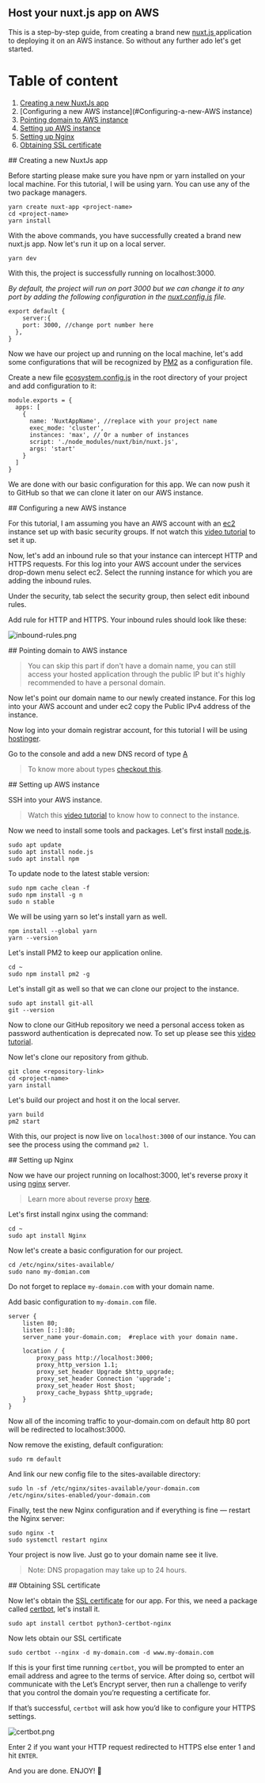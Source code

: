 ## Host your nuxt.js app on AWS



This is a step-by-step guide, from creating a brand new  [nuxt.js ](https://nuxtjs.org/) application to deploying it on an AWS instance. So without any further ado let's get started.

# Table of content

1. [Creating a new NuxtJs app](#Creating-a-new-NuxtJs-app)
2. [Configuring a new AWS instance](#Configuring-a-new-AWS instance)
3. [Pointing domain to AWS instance](#Pointing-domain-to-AWS-instance)
4. [Setting up AWS instance](#Setting-up-AWS-instance)
5. [Setting up Nginx](#Setting-up-Nginx)
6. [Obtaining SSL certificate](#Obtaining-SSL-certificate)


<div id='Creating-a-new-NuxtJs-app'/>
## Creating a new NuxtJs app

Before starting please make sure you have npm or yarn installed on your local machine. For this tutorial, I will be using yarn. You can use any of the two package managers.


```
yarn create nuxt-app <project-name>
cd <project-name>
yarn install
``` 

With the above commands, you have successfully created a brand new nuxt.js app. Now let's run it up on a local server.

```
yarn dev
```
With this, the project is successfully running on localhost:3000.

*By default, the project will run on port 3000 but we can change it to any port by adding the following configuration in the [nuxt.config.js](https://nuxtjs.org/docs/2.x/directory-structure/nuxt-config) file.*

```
export default {
    server:{
    port: 3000, //change port number here
  },
}
```

Now we have our project up and running on the local machine, let's add some configurations that will be recognized by [PM2](https://pm2.keymetrics.io/) as a configuration file.

Create a new file [ecosystem.config.js](https://nuxtjs.org/docs/2.x/deployment/deployment-pm2#configure-your-application) in the root directory of your project and add configuration to it:

```
module.exports = {
  apps: [
    {
      name: 'NuxtAppName', //replace with your project name
      exec_mode: 'cluster',
      instances: 'max', // Or a number of instances
      script: './node_modules/nuxt/bin/nuxt.js',
      args: 'start'
    }
  ]
}
```

We are done with our basic configuration for this app. We can now push it to GitHub so that we can clone it later on our AWS instance.

<div id='Configuring-a-new-AWS-instance'/>
## Configuring a new AWS instance

For this tutorial, I am assuming you have an AWS account with an [ec2](https://aws.amazon.com/ec2/?ec2-whats-new.sort-by=item.additionalFields.postDateTime&ec2-whats-new.sort-order=desc) instance set up with basic security groups. If not watch this [video tutorial](https://www.youtube.com/watch?v=a8CBE_WN7rA&t=315s) to set it up.

Now, let's add an inbound rule so that your instance can intercept HTTP and HTTPS requests. For this log into your AWS account under the services drop-down menu select ec2. Select the running instance for which you are adding the inbound rules.

Under the security, tab select the security group, then select edit inbound rules.

Add rule for HTTP and HTTPS. Your inbound rules should look like these: 


![inbound-rules.png](https://cdn.hashnode.com/res/hashnode/image/upload/v1631603861509/17u6xjAJA.png)

<div id='Pointing-domain-to-AWS-instance'/>
## Pointing domain to AWS instance

> You can skip this part if don't have a domain name, you can still access your hosted application through the public IP but it's highly recommended to have a personal domain.

Now let's point our domain name to our newly created instance. For this log into your AWS account and under ec2 copy the Public IPv4 address of the instance.

Now log into your domain registrar account, for this tutorial I will be using [hostinger](https://www.hostinger.in/).

Go to the console and add a new DNS record of type [A](https://ns1.com/resources/dns-types-records-servers-and-queries)

> To know more about types [checkout this](https://www.hostinger.in/tutorials/how-to-use-hostinger-dns-zone-editor).

<div id='Setting-up-AWS-instance'/>
## Setting up AWS instance

SSH into your AWS instance.
> Watch this [video tutorial](https://www.youtube.com/watch?v=bi7ow5NGC-U) to know how to connect to the instance.

Now we need to install some tools and packages. Let's first install [node.js](https://nodejs.org/en/).
```
sudo apt update
sudo apt install node.js
sudo apt install npm
```
To update node to the latest stable version:
```
sudo npm cache clean -f
sudo npm install -g n
sudo n stable
```
We will be using yarn so let's install yarn as well.
```
npm install --global yarn
yarn --version
```
Let's install PM2 to keep our application online.
```
cd ~
sudo npm install pm2 -g
```
Let's install git as well so that we can clone our project to the instance.
```
sudo apt install git-all
git --version
```
Now to clone our GitHub repository we need a personal access token as password authentication is deprecated now. To set up please see this [video tutorial](https://www.youtube.com/watch?v=kHkQnuYzwoo).

Now let's clone our repository from github.
```
git clone <repository-link>
cd <project-name>
yarn install
```

Let's build our project and host it on the local server.

```
yarn build
pm2 start
```
With this, our project is now live on ```localhost:3000``` of our instance. You can see the process using the command ```pm2 l```.

<div id='Setting-up-Nginx'/>
## Setting up Nginx

Now we have our project running on localhost:3000, let's reverse proxy it using [nginx](https://www.nginx.com/) server.

> Learn more about reverse proxy [here](https://www.cloudflare.com/en-in/learning/cdn/glossary/reverse-proxy/).

Let's first install nginx using the command:
```
cd ~
sudo apt install Nginx
```
Now let's create a basic configuration for our project.
```
cd /etc/nginx/sites-available/
sudo nano my-domian.com
```

Do not forget to replace ```my-domain.com``` with your domain name.

Add basic configuration to ```my-domain.com``` file.

```
server {
    listen 80;
    listen [::]:80;
    server_name your-domain.com;  #replace with your domain name.

    location / {
        proxy_pass http://localhost:3000;
        proxy_http_version 1.1;
        proxy_set_header Upgrade $http_upgrade;
        proxy_set_header Connection 'upgrade';
        proxy_set_header Host $host;
        proxy_cache_bypass $http_upgrade;
    }
}
```
Now all of the incoming traffic to your-domain.com on default http 80 port will be redirected to localhost:3000.

Now remove the existing, default configuration:
```
sudo rm default
```

And link our new config file to the sites-available directory:
```
sudo ln -sf /etc/nginx/sites-available/your-domain.com /etc/nginx/sites-enabled/your-domain.com
```
Finally, test the new Nginx configuration and if everything is fine — restart the Nginx server:
```
sudo nginx -t
sudo systemctl restart nginx
```
Your project is now live. Just go to your domain name see it live.

> Note: DNS propagation may take up to 24 hours.

<div id='Obtaining-SSL-certificate'/>
## Obtaining SSL certificate

Now let's obtain the [SSL certificate](https://www.cloudflare.com/en-in/learning/ssl/what-is-an-ssl-certificate/) for our app. For this, we need a package called [certbot](https://certbot.eff.org/), let's install it.
```
sudo apt install certbot python3-certbot-nginx
```
Now lets obtain our SSL certificate

```
sudo certbot --nginx -d my-domain.com -d www.my-domain.com
```
If this is your first time running ```certbot```, you will be prompted to enter an email address and agree to the terms of service. After doing so, certbot will communicate with the Let’s Encrypt server, then run a challenge to verify that you control the domain you’re requesting a certificate for.

If that’s successful, ```certbot``` will ask how you’d like to configure your HTTPS settings.


![certbot.png](https://cdn.hashnode.com/res/hashnode/image/upload/v1631606256547/uYQDOKtg2.png)

Enter 2 if you want your HTTP request redirected to HTTPS else enter 1 and hit ```ENTER```.

And you are done. ENJOY! 🥳